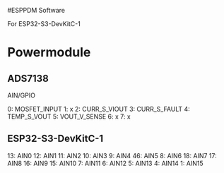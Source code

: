 #ESPPDM Software

For ESP32-S3-DevKitC-1

# Powermodule
## ADS7138

AIN/GPIO

0: MOSFET_INPUT
1: x
2: CURR_S_VIOUT
3: CURR_S_FAULT
4: TEMP_S_VOUT
5: VOUT_V_SENSE
6: x
7: x

## ESP32-S3-DevKitC-1

13: AIN0
12: AIN1
11: AIN2
10: AIN3
9: AIN4
46: AIN5
8: AIN6
18: AIN7
17: AIN8
16: AIN9
15: AIN10
7: AIN11
6: AIN12
5: AIN13
4: AIN14
1: AIN15